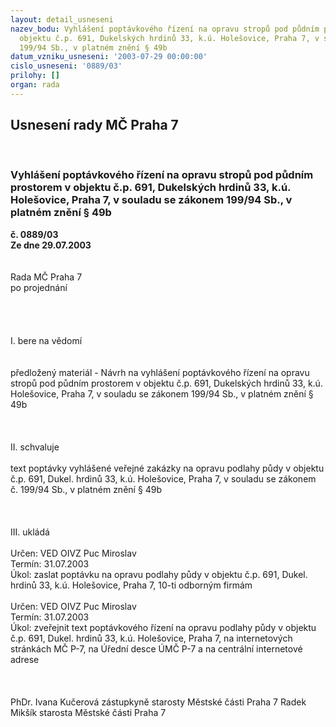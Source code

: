 ```yaml
---
layout: detail_usneseni
nazev_bodu: Vyhlášení poptávkového řízení na opravu stropů pod půdním prostorem v
  objektu č.p. 691, Dukelských hrdinů 33, k.ú. Holešovice, Praha 7, v souladu se zákonem
  199/94 Sb., v platném znění § 49b
datum_vzniku_usneseni: '2003-07-29 00:00:00'
cislo_usneseni: '0889/03'
prilohy: []
organ: rada
---
```

<div id="ucUsn_pList" class="usn">
	<span><h2>Usnesení rady MČ Praha 7 </h2>
<br></span><div class="standBody">
<span><h3>Vyhlášení poptávkového řízení na opravu stropů pod půdním prostorem v objektu č.p. 691, Dukelských hrdinů 33, k.ú. Holešovice, Praha 7, v souladu se zákonem 199/94 Sb., v platném znění § 49b</h3></span><div class="center">
		<strong>č. 0889/03</strong><br>
	</div>
<div class="center">
		<strong>Ze dne 29.07.2003</strong><br><br>
	</div>
<br>Rada MČ Praha 7<br>po projednání<br><br><br><br><br>I.	bere na vědomí<br><br> <br>předložený materiál - Návrh na vyhlášení poptávkového řízení na opravu stropů pod půdním prostorem v objektu č.p. 691, Dukelských hrdinů 33, k.ú. Holešovice, Praha 7, v souladu se zákonem 199/94 Sb., v platném znění § 49b<br><br><br><br>II.	schvaluje <br><br>text poptávky vyhlášené veřejné zakázky na opravu podlahy půdy  v objektu č.p. 691, Dukel. hrdinů 33, k.ú. Holešovice, Praha 7, v souladu se zákonem č. 199/94 Sb., v platném znění § 49b<br><br><br><br>III.	ukládá <br><br>Určen:	VED OIVZ Puc Miroslav<br>Termín: 31.07.2003<br>Úkol:	zaslat poptávku na opravu podlahy půdy  v objektu č.p. 691, Dukel. hrdinů 33, k.ú. Holešovice, Praha 7, 10-ti odborným firmám<br> <br>Určen:	VED OIVZ Puc Miroslav<br>Termín: 31.07.2003<br>Úkol:	zveřejnit text poptávkového řízení na  opravu podlahy půdy  v objektu č.p. 691, Dukel. hrdinů 33, k.ú. Holešovice, Praha 7, na internetových stránkách MČ P-7,  na Úřední desce ÚMČ P-7 a na centrální internetové adrese<br> <br><br>	<br>PhDr. Ivana Kučerová zástupkyně starosty  Městské části Praha 7	 Radek Mikšík starosta Městské části Praha 7<br>	<br><br>
</div>
</div>